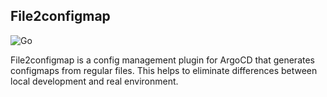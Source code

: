 ## File2configmap

![Go](https://github.com/yix/file2configmap/workflows/Go/badge.svg)

File2configmap is a config management plugin for ArgoCD that generates configmaps from regular files. This helps to eliminate differences between local development and real environment. 



